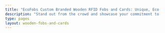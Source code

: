 ```yaml
---
title: "EcoFobs Custom Branded Wooden RFID Fobs and Cards: Unique, Eco-friendly Access Solutions for Your Business"
description: "Stand out from the crowd and showcase your commitment to the environment with EcoFobs custom branded wooden RFID fobs and cards. An ideal solution for gyms, office buildings, residential complexes, and more. Elevate your clients' and staff's experience with our eco-friendly RFID fobs and cards."
type: pages
layout: wooden-fobs-and-cards
---
```

